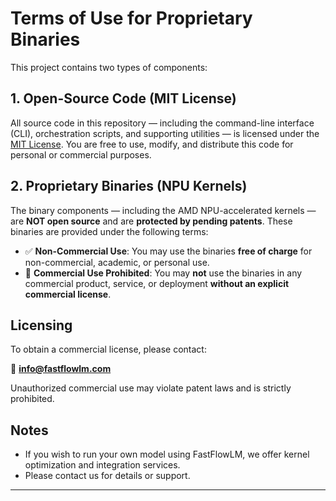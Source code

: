 # Terms of Use for Proprietary Binaries

This project contains two types of components:

## 1. Open-Source Code (MIT License)
All source code in this repository — including the command-line interface (CLI), orchestration scripts, and supporting utilities — is licensed under the [MIT License](./LICENSE_RUNTIME.txt). You are free to use, modify, and distribute this code for personal or commercial purposes.

## 2. Proprietary Binaries (NPU Kernels)
The binary components — including the AMD NPU-accelerated kernels — are **NOT open source** and are **protected by pending patents**. These binaries are provided under the following terms:

- ✅ **Non-Commercial Use**: You may use the binaries **free of charge** for non-commercial, academic, or personal use.
- 🚫 **Commercial Use Prohibited**: You may **not** use the binaries in any commercial product, service, or deployment **without an explicit commercial license**.

## Licensing

To obtain a commercial license, please contact:

📧 **info@fastflowlm.com**

Unauthorized commercial use may violate patent laws and is strictly prohibited.

## Notes

- If you wish to run your own model using FastFlowLM, we offer kernel optimization and integration services.
- Please contact us for details or support.

---
